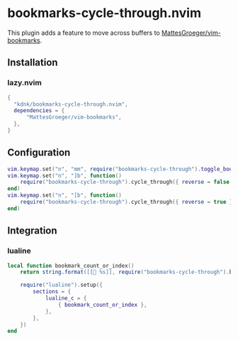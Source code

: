 # bookmarks-cycle-through.nvim

This plugin adds a feature to move across buffers to [MattesGroeger/vim-bookmarks](https://github.com/MattesGroeger/vim-bookmarks).

## Installation

### lazy.nvim

```lua
{
  "kdnk/bookmarks-cycle-through.nvim",
  dependencies = {
      "MattesGroeger/vim-bookmarks",
  },
}
```

## Configuration

```lua
vim.keymap.set("n", "mm", require("bookmarks-cycle-through").toggle_bookmark)
vim.keymap.set("n", "]b", function()
    require("bookmarks-cycle-through").cycle_through({ reverse = false })
end)
vim.keymap.set("n", "[b", function()
    require("bookmarks-cycle-through").cycle_through({ reverse = true })
end)
```

## Integration

### lualine

```lua
local function bookmark_count_or_index()
    return string.format([[📘 %s]], require("bookmarks-cycle-through").bookmark_count_or_index())

    require("lualine").setup({
        sections = {
            lualine_c = {
                { bookmark_count_or_index },
            },
        },
    })
end
```
